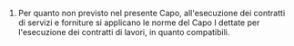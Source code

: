 1. Per quanto non previsto nel presente Capo, all'esecuzione dei contratti di servizi e forniture si applicano le norme del Capo I dettate per l'esecuzione dei contratti di lavori, in quanto compatibili.